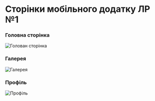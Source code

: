 # Сторінки мобільного додатку ЛР №1

### Головна сторінка 
![Голован сторінка](screen_pages/screen_page_mainpage.jpg)

### Галерея
![Галерея](screen_pages/screen_page_gallery.jpg)

### Профіль
![Профіль](screen_pages/screen_page_profile.jpg)
